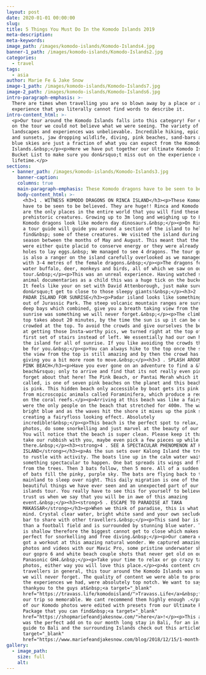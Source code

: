 ```yaml
---
layout: post
date: 2020-01-01 00:00:00
slug:
title: 5 Things You Must Do In the Komodo Islands 2019
meta-description:
meta-keywords:
image_path: /images/komodo-islands/Komodo-Islands4.jpg
banner-1_path: /images/komodo-islands/Komodo-Islands2.jpg
categories:
  - travel
tags:
  - asia
author: Marie Fe & Jake Snow
image-1_path: /images/komodo-islands/Komodo-Islands7.jpg
image-2_path: /images/komodo-islands/Komodo-Islands6.jpg
intro-paragraph-emphasis: >-
  There are times when travelling you are so blown away by a place or an
  experience that you literally cannot find words to describe it.
intro-content_html: >-
  <p>Our tour around the Komodo Islands falls into this category! For every stop
  on the tour we could not believe what we were seeing. The variety of
  landscapes and experiences was unbelievable. Incredible hiking, epic sunrises
  and sunsets, jaw dropping wildlife, diving, pink beaches, sand-bars and clear
  blue skies are just a fraction of what you can expect from the Komodo
  Islands.&nbsp;</p><p>Here we have put together our Ultimate Komodo Islands
  Bucket List to make sure you don&rsquo;t miss out on the experience of a
  lifetime.</p>
sections:
  - banner_path: /images/komodo-islands/Komodo-Islands3.jpg
    banner-caption:
    columns: true
    main-paragraph-emphasis: These Komodo dragons have to be seen to be believed.
    body-content_html: >-
      <h3>1 . WITNESS KOMODO DRAGONS ON RINCA ISLAND</h3><p>These Komodo dragons
      have to be seen to be believed. They are huge!! Rinca and Komodo Island
      are the only places in the entire world that you will find these
      prehistoric creatures. Growing up to 3m long and weighing up to 80kg these
      Komodo dragons look like modern day dinosaurs.&nbsp;</p><p>On Rinca Island
      a tour guide will guide you around a section of the island to help you
      find&nbsp; some of these creatures. We visited the island during mating
      season between the months of May and August. This meant that the dragons
      were either quite placid to conserve energy or they were already in their
      holes to lay eggs.&nbsp; We managed to see 4 dragons. The tour guide who
      is also a ranger on the island carefully overlooked as we managed to get
      with 3-4 metres of the female dragons.&nbsp;</p><p>The dragons feed on
      water buffalo, deer, monkeys and birds, all of which we saw on our island
      tour.&nbsp;</p><p>This was an unreal experience. Having watched so many
      animal documentaries as a child this was a huge tick on the bucket list.
      It feels like your on set with David Attenborough, just make sure you
      don&rsquo;t get to close to those sleepy giants!&nbsp;</p><h3>2 . HIKE UP
      PADAR ISLAND FOR SUNRISE</h3><p>Padar island looks like something straight
      out of Jurassic Park. The steep volcanic mountain ranges are surrounded by
      deep bays which combined, give you a breath taking view from the top. This
      sunrise was something we will never forget.&nbsp;</p><p>The climb to the
      top takes about 20 minutes, by the time the sun is up it can be quite
      crowded at the top. To avoid the crowds and give ourselves the best chance
      at getting those Insta-worthy pics, we turned right at the top of the
      first set of stairs instead of left. We essentially had our own half of
      the island for all of sunrise. If you like avoiding the crowds this could
      be for you.&nbsp;</p><p>You can always hike to the top once the sun is up,
      the view from the top is still amazing and by then the crowd has dispersed
      giving you a bit more room to move.&nbsp;</p><h3>3 . SPLASH AROUND AT THE
      PINK BEACH</h3><p>Have you ever gone on an adventure to find a &lsquo;pink
      beach&rsquo; only to arrive and find that its not really even pink? Well
      forget about that here! The Pink Beach, or Pantai Merah which it is also
      called, is one of seven pink beaches on the planet and this beach really
      is pink. This hidden beach only accessible by boat gets its pink color
      from microscopic animals called Foraminifera, which produce a red pigment
      on the coral reefs.</p><p>Arriving at this beach was like a fairytale. We
      were the only people on the beach that stretched for 400m. The water is
      bright blue and as the waves hit the shore it mixes up the pink sand
      creating a fairyfloss looking effect. Absolutely
      incredible!&nbsp;</p><p>This beach is the perfect spot to relax, take some
      photos, do some snorkelling and just marvel at the beauty of our planet.
      You will notice that the beach is super clean. Please keep it that way and
      take our rubbish with you, maybe even pick a few pieces up while your
      there.&nbsp;</p><h3><strong>4 . SEE A SPECTACULAR PHENOMENON AT KALONG
      ISLAND</strong></h3><p>As the sun sets over Kalong Island the trees begin
      to rustle with activity. The boats line up in the calm water waiting for
      something spectacular to happen. One bat spreads its wings and flies out
      from the trees. Then 3 bats follow, then 5 more. All of a sudden thousands
      of bats fill the pinky, purple sky. The bats are flying back to the
      mainland to sleep over night. This daily migration is one of the most
      beautiful things we have ever seen and an unexpected part of our Komodo
      islands tour. You really have to see this for yourself to believe it,
      trust us when we say that you will be in awe of this amazing
      event.&nbsp;</p><h3><strong>5 . ESCAPE TO PARADISE AT TAKA
      MAKASSAR</strong></h3><p>When we think of paradise, this is what comes to
      mind. Crystal clear water, bright white sand and your own secluded sand
      bar to share with other travellers.&nbsp;</p><p>This sand bar is smaller
      than a football field and is surrounded by stunning blue water. The water
      is shallow therefore the biggest cannot get to close which makes it
      perfect for snorkelling and free diving.&nbsp;</p><p>Our camera equipment
      got a workout at this amazing natural wonder. We captured amazing aerial
      photos and videos with our Mavic Pro, some pristine underwater shots with
      our gopro 6 and white beach couple shots that never get old on our
      Panasonic GH4.&nbsp;</p><p>Take your time to relax or go crazy taking
      photos, either way you will love this place.</p><p>As content creators and
      travellers in general, this tour around the Komodo Islands was something
      we will never forget. The quality of content we were able to produce and
      the experiences we had, were absolutely top notch. We want to say a big
      thankyou to the guys at&nbsp;<a target="_blank"
      href="https://travass.life/komodoisland/">Travass.Life</a>&nbsp;for making
      our trip so memorable. We cant recommend them highly enough .</p><p>Most
      of our Komodo photos were edited with presets from our Ultimate Preset
      Package that you can find&nbsp;<a target="_blank"
      href="https://shopmariefeandjakesnow.com/">here</a>!</p><p>This adventure
      was the perfect add on to our month long stay in Bali, for an in depth
      guide to Bali and the surrounding Islands check out this article&nbsp;<a
      target="_blank"
      href="https://www.mariefeandjakesnow.com/blog/2018/12/15/1-month-in-bali">here</a>!</p><p>&nbsp;</p>
gallery:
  - image_path:
    size: full
    alt:
---
```

